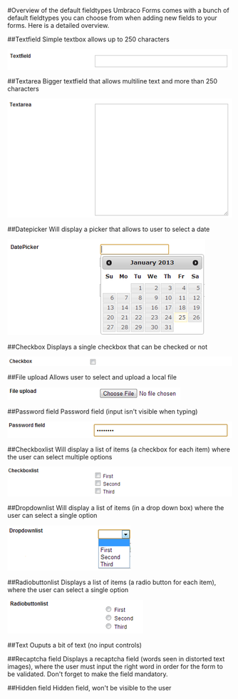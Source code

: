 #Overview of the default fieldtypes
Umbraco Forms comes with a bunch of default fieldtypes you can choose from when adding new fields to your forms. Here is a detailed overview.

##Textfield
Simple textbox allows up to 250 characters

![Textfield](textfield.png)

##Textarea
Bigger textfield that allows multiline text and more than 250 characters

![Textarea](textarea.png)

##Datepicker
Will display a picker that allows to user to select a date

![Datepicker](Datepicker.png)

##Checkbox
Displays a single checkbox that can be checked or not

![Checkbox](Checkbox.png)

##File upload
Allows user to select and upload a local file

![File upload](fileupload.png)

##Password field
Password field (input isn't visible when typing)

![Password field](passwordfield.png)

##Checkboxlist
Will display a list of items (a checkbox for each item) where the user can select multiple options

![Checkboxlist](Checkboxlist.png)

##Dropdownlist
Will display a list of items (in a drop down box) where the user can select a single option

![Dropdownlist](Dropdownlist.png)

##Radiobuttonlist
Displays a list of items (a radio button for each item), where the user can select a single option

![Radiobuttonlist](radiobuttonlist.png)

##Text
Ouputs a bit of text (no input controls)

##Recaptcha field
Displays a recaptcha field (words seen in distorted text images), where the user must input the right word in order for the form to be validated. Don't forget to make the field mandatory.

##Hidden field
Hidden field, won't be visible to the user
